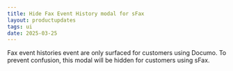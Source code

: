 ```yaml
---
title: Hide Fax Event History modal for sFax
layout: productupdates
tags: ui
date: 2025-03-25
---
```


Fax event histories event are only surfaced for customers using Documo. To prevent confusion, this modal will be hidden for customers using sFax.